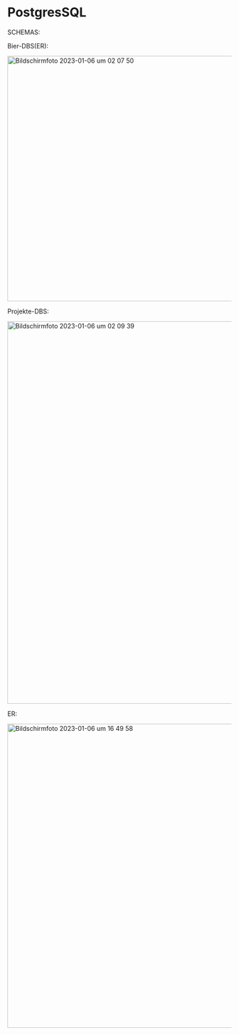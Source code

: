 # PostgresSQL

SCHEMAS:

Bier-DBS(ER):

<img width="551" alt="Bildschirmfoto 2023-01-06 um 02 07 50" src="https://user-images.githubusercontent.com/83275601/210909140-04abb69f-c64a-455e-b3f6-9bac06325a0b.png">


Projekte-DBS:

<img width="859" alt="Bildschirmfoto 2023-01-06 um 02 09 39" src="https://user-images.githubusercontent.com/83275601/210909303-7cc36fb4-6b06-4a55-8377-d1c64e8932da.png">


ER:

<img width="683" alt="Bildschirmfoto 2023-01-06 um 16 49 58" src="https://user-images.githubusercontent.com/83275601/211047589-2cb41a18-4bdb-4123-beaa-2ffe6a49c744.png">
